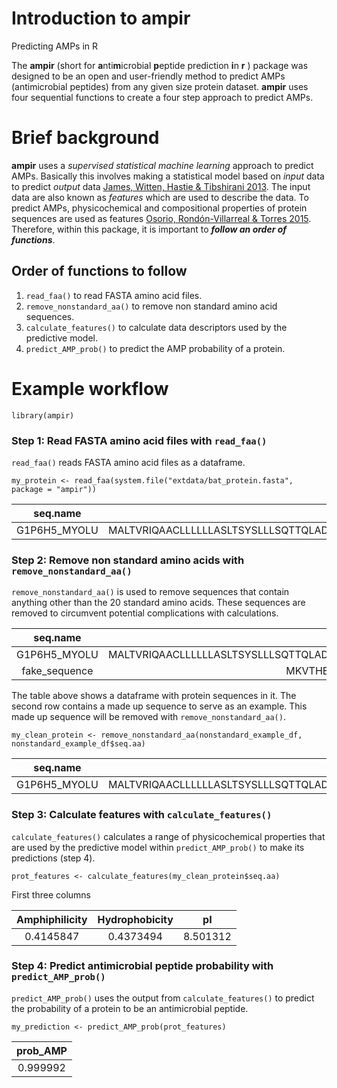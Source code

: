 # Introduction to ampir
Predicting AMPs in R

The **ampir** (short for **a**nti**m**icrobial **p**eptide prediction **i**n **r** ) package was designed to be an open and user-friendly method to predict AMPs (antimicrobial peptides) from any given size protein dataset. **ampir** uses four sequential functions to create a four step approach to predict AMPs.

# Brief background

**ampir** uses a *supervised statistical machine learning* approach to predict AMPs. Basically this involves making a statistical model based on *input* data to predict *output* data [James, Witten, Hastie & Tibshirani 2013](http://www-bcf.usc.edu/~gareth/ISL/). The input data are also known as *features* which are used to describe the data. To predict AMPs, physicochemical and compositional properties of protein sequences are used as features [Osorio, Rondón-Villarreal & Torres 2015](https://journal.r-project.org/archive/2015/RJ-2015-001/RJ-2015-001.pdf). Therefore, within this package, it is important to ***follow an order of functions***.

## Order of functions to follow

1. `read_faa()` to read FASTA amino acid files.
2. `remove_nonstandard_aa()` to remove non standard amino acid sequences.
3. `calculate_features()` to calculate data descriptors used by the predictive model.
4. `predict_AMP_prob()` to predict the AMP probability of a protein.

# Example workflow

```{r setup, warning=FALSE, message=FALSE}
library(ampir)
```

### Step 1: Read FASTA amino acid files with `read_faa()` 

`read_faa()` reads FASTA amino acid files as a dataframe.

```{r}
my_protein <- read_faa(system.file("extdata/bat_protein.fasta", package = "ampir"))
```
| seq.name        | seq.aa           | 
| ------------- |:-------------:| 
| G1P6H5_MYOLU     | MALTVRIQAACLLLLLLASLTSYSLLLSQTTQLADLQTQDTAGATAGLMPGLQRRRRRDTHFPICIFCCGCCYPSKCGICCKT | 

<!-- blabla-->

<!-- This is commented out. 
```{r, echo=FALSE}
#sapply to shorten words in df and use data.frame(as.list) to tidy up kable output
knitr::kable(as.data.frame(as.list(sapply(my_protein, strtrim, 35))), caption = "My protein")
```
-->

### Step 2: Remove non standard amino acids with `remove_nonstandard_aa()`

`remove_nonstandard_aa()` is used to remove sequences that contain anything other than the 20 standard amino acids. These sequences are removed to circumvent potential complications with calculations.

<!-- 
```{r, echo=FALSE}
nonstandard_example_df <- readRDS(system.file("extdata/non_standard_df.rds", package = "ampir"))

knitr::kable(sapply(nonstandard_example_df, strtrim, 35), caption = "Example dataframe with a nonsense protein")
```
-->

| seq.name        | seq.aa           | 
|:-------------: |:-------------:| 
| G1P6H5_MYOLU    | MALTVRIQAACLLLLLLASLTSYSLLLSQTTQLADLQTQDTAGATAGLMPGLQRRRRRDTHFPICIFCCGCCYPSKCGICCKT | 
| fake_sequence   | MKVTHEUSYR$GXMBIJIDG*M80-%  |   
  

The table above shows a dataframe with protein sequences in it. The second row contains a made up sequence to serve as an example. This made up sequence will be removed with `remove_nonstandard_aa()`.

```{r}
my_clean_protein <- remove_nonstandard_aa(nonstandard_example_df, nonstandard_example_df$seq.aa)
```
<!-- 
```{r, echo=FALSE}
knitr::kable(as.data.frame(as.list(sapply(my_clean_protein, strtrim, 35))), caption = "My clean protein")
```
-->

| seq.name        | seq.aa           | 
| :-------------: |:-------------:| 
| G1P6H5_MYOLU     | MALTVRIQAACLLLLLLASLTSYSLLLSQTTQLADLQTQDTAGATAGLMPGLQRRRRRDTHFPICIFCCGCCYPSKCGICCKT | 

### Step 3: Calculate features with `calculate_features()`

`calculate_features()` calculates a range of physicochemical properties that are used by the predictive model within `predict_AMP_prob()` to make its predictions (step 4).

```{r}
prot_features <- calculate_features(my_clean_protein$seq.aa)
```
<!-- 
```{r, echo=FALSE}
knitr::kable(prot_features[1:6], digits = 3, caption = "My protein features ( first six columns )")
```
-->

First three columns

| Amphiphilicity | Hydrophobicity | pI  |
| :-------------:|:-------------:| :-----:|
| 0.4145847      | 0.4373494     | 8.501312 |

### Step 4: Predict antimicrobial peptide probability with `predict_AMP_prob()` 

`predict_AMP_prob()` uses the output from `calculate_features()` to predict the probability of a protein to be an antimicrobial peptide.

```{r}
my_prediction <- predict_AMP_prob(prot_features)
```
<!-- 
```{r, echo=FALSE}
knitr::kable(my_prediction)
```
-->

| prob_AMP | 
| :-------------:|
| 0.999992     | 
